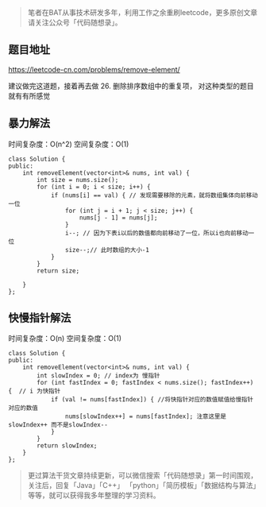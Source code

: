 > 笔者在BAT从事技术研发多年，利用工作之余重刷leetcode，更多原创文章请关注公众号「代码随想录」。

## 题目地址 

https://leetcode-cn.com/problems/remove-element/

建议做完这道题，接着再去做 26. 删除排序数组中的重复项， 对这种类型的题目就有有所感觉

## 暴力解法

时间复杂度：O(n^2)
空间复杂度：O(1)
```
class Solution {
public:
    int removeElement(vector<int>& nums, int val) {
        int size = nums.size();
        for (int i = 0; i < size; i++) {
            if (nums[i] == val) { // 发现需要移除的元素，就将数组集体向前移动一位
                for (int j = i + 1; j < size; j++) {
                    nums[j - 1] = nums[j];
                }
                i--; // 因为下表i以后的数值都向前移动了一位，所以i也向前移动一位
                size--;// 此时数组的大小-1
            }
        }
        return size;

    }
};
```

## 快慢指针解法
时间复杂度：O(n)
空间复杂度：O(1)
```
class Solution {
public:
    int removeElement(vector<int>& nums, int val) {
        int slowIndex = 0; // index为 慢指针
        for (int fastIndex = 0; fastIndex < nums.size(); fastIndex++) {  // i 为快指针
            if (val != nums[fastIndex]) { //将快指针对应的数值赋值给慢指针对应的数值
                nums[slowIndex++] = nums[fastIndex]; 注意这里是slowIndex++ 而不是slowIndex--
            }
        }
        return slowIndex;
    }
};
```
> 更过算法干货文章持续更新，可以微信搜索「代码随想录」第一时间围观，关注后，回复「Java」「C++」 「python」「简历模板」「数据结构与算法」等等，就可以获得我多年整理的学习资料。

